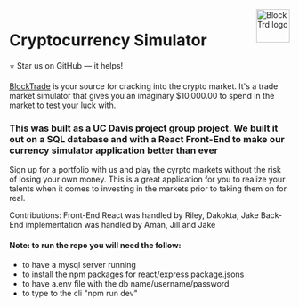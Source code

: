 <a href="https://project2-crypto.herokuapp.com/">
    <img src="https://project2-crypto.herokuapp.com/assets/images/btlogo3.png" alt="BlockTrd logo" title="" align="right" height="60" />
</a>

Cryptocurrency Simulator
======================

:star: Star us on GitHub — it helps!

[BlockTrade](https://project2-crypto.herokuapp.com/) is your source for cracking into the crypto market. It's a trade market simulator that gives you an imaginary $10,000.00 to spend in the market to test your luck with. 

### This was built as a UC Davis project group project. We built it out on a SQL database and with a React Front-End to make our currency simulator application better than ever

Sign up for a portfolio with us and play the cyrpto markets without the risk of losing your own money. This is a great application for you to realize your talents when it comes to investing in the markets prior to taking them on for real.

Contributions:
Front-End React was handled by Riley, Dakokta, Jake
Back-End implementation was handled by Aman, Jill and Jake

#### Note: to run the repo you will need the follow:
* to have a mysql server running
* to install the npm packages for react/express package.jsons
* to have a.env file with the db name/username/password
* to type to the cli "npm run dev"
